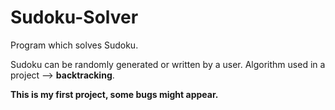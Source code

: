 # Sudoku-Solver
 Program which solves Sudoku.
 
 Sudoku can be randomly generated or written by a user. Algorithm used in a project --> **backtracking**.

**This is my first project, some bugs might appear.**

